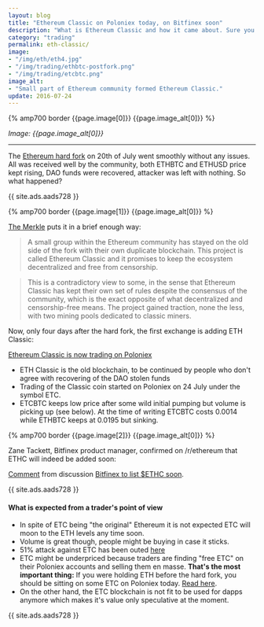 ```yaml
---
layout: blog
title: "Ethereum Classic on Poloniex today, on Bitfinex soon"
description: "What is Ethereum Classic and how it came about. Sure you can trade it on Poloniex as ETHC, Bitfinex will follow suit."
category: "trading"
permalink: eth-classic/
image:
- "/img/eth/eth4.jpg"
- "/img/trading/ethbtc-postfork.png"
- "/img/trading/etcbtc.png"
image_alt:
- "Small part of Ethereum community formed Ethereum Classic."
update: 2016-07-24
---
```


{% amp700 border {{page.image[0]}} {{page.image_alt[0]}} %}

_Image: {{page.image_alt[0]}}_

________________________

The [Ethereum hard fork](/eth-hard-fork/) on 20th of July went smoothly without any issues. All was received well by the community, both ETHBTC and ETHUSD price kept rising, DAO funds were recovered, attacker was left with nothing. So what happened?

{{ site.ads.aads728 }}


{% amp700 border {{page.image[1]}} {{page.image_alt[0]}} %}

[The Merkle](http://themerkle.com/the-ethereum-hard-fork-ethereum-classic/) puts it in a brief enough way:

> A small group within the Ethereum community has stayed on the old side of the fork with their own duplicate blockchain. This project is called Ethereum Classic and it promises to keep the ecosystem decentralized and free from censorship.

> This is a contradictory view to some, in the sense that Ethereum Classic has kept their own set of rules despite the consensus of the community, which is the exact opposite of what decentralized and censorship-free means. The project gained traction, none the less, with two mining pools dedicated to classic miners.

Now, only four days after the hard fork, the first exchange is adding ETH Classic:

[Ethereum Classic is now trading on Poloniex](http://themerkle.com/ethereum-classic-is-now-trading-on-poloniex/)

* ETH Classic is the old blockchain, to be continued by people who don't agree with recovering of the DAO stolen funds
* Trading of the Classic coin started on Poloniex on 24 July under the symbol ETC.
* ETCBTC keeps low price after some wild initial pumping but volume is picking up (see below). At the time of writing ETCBTC costs 0.0014 while ETHBTC keeps at 0.0195 but sinking.

{% amp700 border {{page.image[2]}} {{page.image_alt[0]}} %}

Zane Tackett, Bitfinex product manager, confirmed on /r/ethereum that ETHC will indeed be added soon:

<div class="reddit-embed" data-embed-media="www.redditmedia.com" data-embed-parent="false" data-embed-live="false" data-embed-uuid="08749486-76d2-462e-aced-88ca08bdea5e" data-embed-created="2016-07-24T16:41:31.232Z"><a href="https://www.reddit.com/r/ethereum/comments/4uczsp/bitfinex_to_list_ethc_soon/d5opzjn">Comment</a> from discussion <a href="https://www.reddit.com/r/ethereum/comments/4uczsp/bitfinex_to_list_ethc_soon/">Bitfinex to list $ETHC soon</a>.</div><script async src="https://www.redditstatic.com/comment-embed.js"></script>

{{ site.ads.aads728 }}


#### What is expected from a trader's point of view

* In spite of ETC being "the original" Ethereum it is not expected ETC will moon to the ETH levels any time soon.
* Volume is great though, people might be buying in case it sticks.
* 51% attack against ETC has been outed [here](https://www.reddit.com/r/ethereum/comments/4ucgia/i_am_chandler_guo_a_51_attack_on_ethereum_classic/?st=ir0ugc2w&sh=d12a2146)
* ETC might be underpriced because traders are finding "free ETC" on their Poloniex accounts and selling them en masse. **That's the most important thing:** If you were holding ETH before the hard fork, you should be sitting on some ETC on Poloniex today. [Read here](https://www.reddit.com/r/ethtrader/comments/4ud74f/free_money_on_polo/?ref=share&ref_source=link).
* On the other hand, the ETC blockchain is not fit to be used for dapps anymore which makes it's value only speculative at the moment.

{{ site.ads.aads728 }}
